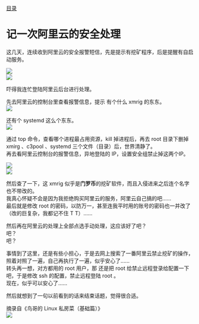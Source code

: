 [目录](./)

# 记一次阿里云的安全处理

这几天，连续收到阿里云的安全报警短信，先是提示有挖矿程序，后是提醒有自启动服务。

![](./aliyun-warning-1.png)  
![](./aliyun-warning-2.png)

吓得我连忙登陆阿里云后台进行处理。

先去阿里云的控制台里查看报警信息，提示 有个什么 xmrig 的东东。   
![](./aliyun-warning-2.jpg)

还有个 systemd 这么个东东。  
![](./aliyun-warning-3.jpg)

通过 top 命令，查看哪个进程最占用资源，kill 掉进程后，再去 root 目录下删掉 xmirg 、c3pool 、systemd 三个文件（目录）后，世界清静了。  
再去看阿里云控制台的报警信息，异地登陆的 IP，设置安全组禁止掉这两个IP。

![](./aliyun-warning-4.jpg)  
![](./aliyun-warning-5.jpg)


然后查了一下，这 xmrig 似乎是**门罗币**的挖矿软件，而且入侵进来之后连个名字也不带改的。  
我真心怀疑不会是因为我拒绝购买阿里云的服务，阿里云自己搞的吧……  
最后就是修改 root 的密码，以防万一，甚至连我平时用的账号的密码也一并改了（改的巨复杂，我都记不住 T T）……

然后再在阿里云的处理上全部点选手动处理，这应该好了吧？  
吧？  
吧？

事情到了这里，还是有些小担心，于是去网上搜索了一番阿里云禁止挖矿的操作，照着对照了一遍，自己再执行了一遍，似乎安心了……  
转头再一想，对方都用的 root 用户，那 还是把 root 给禁止远程登录给配置一下吧，于是修改 ssh 的配置，禁止远程登陆 root 。  
现在，似乎可以安心了……

然后就想到了一句以前看到的话来结束话题，觉得很合适。

摘录自《鸟哥的 Linux 私房菜（基础篇）》  
![](./aliyun-warning-6.png)